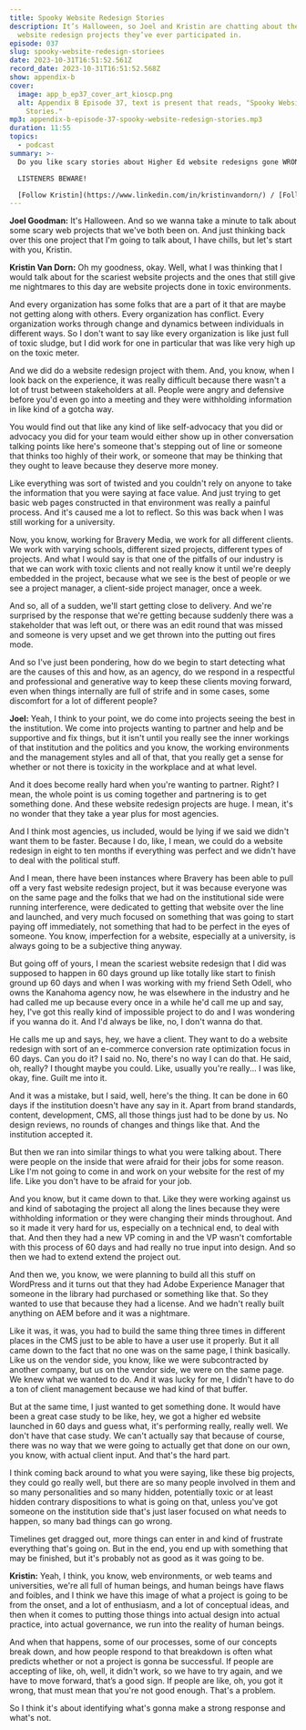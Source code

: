 ```yaml
---
title: Spooky Website Redesign Stories
description: It’s Halloween, so Joel and Kristin are chatting about the scariest
  website redesign projects they’ve ever participated in.
episode: 037
slug: spooky-website-redesign-storiees
date: 2023-10-31T16:51:52.561Z
record_date: 2023-10-31T16:51:52.568Z
show: appendix-b
cover:
  image: app_b_ep37_cover_art_kioscp.png
  alt: Appendix B Episode 37, text is present that reads, "Spooky Website Redesign
    Stories."
mp3: appendix-b-episode-37-spooky-website-redesign-stories.mp3
duration: 11:55
topics:
  - podcast
summary: >-
  Do you like scary stories about Higher Ed website redesigns gone WRONG?!? On this Halloween-themed episode, Joel and Kristin reveal projects that chilled them to their bones…

  LISTENERS BEWARE!

  [Follow Kristin](https://www.linkedin.com/in/kristinvandorn/) / [Follow Joel](https://linkedin.com/in/joelgoodman/) / [Follow Bravery on LinkedIn](https://www.linkedin.com/company/bravery-media/)
---
```

**Joel Goodman:**
It's Halloween. And so we wanna take a minute to talk about some scary web projects that we've both been on. And just thinking back over this one project that I'm going to talk about, I have chills, but let's start with you, Kristin.

**Kristin Van Dorn:**
Oh my goodness, okay. Well, what I was thinking that I would talk about for the scariest website projects and the ones that still give me nightmares to this day are website projects done in toxic environments. 

And every organization has some folks that are a part of it that are maybe not getting along with others. Every organization has conflict. Every organization works through change and dynamics between individuals in different ways. So I don't want to say like every organization is like just full of toxic sludge, but I did work for one in particular that was like very high up on the toxic meter. 

And we did do a website redesign project with them. And, you know, when I look back on the experience, it was really difficult because there wasn't a lot of trust between stakeholders at all. People were angry and defensive before you'd even go into a meeting and they were withholding information in like kind of a gotcha way. 

You would find out that like any kind of like self-advocacy that you did or advocacy you did for your team would either show up in other conversation talking points like here's someone that's stepping out of line or someone that thinks too highly of their work, or someone that may be thinking that they ought to leave because they deserve more money. 

Like everything was sort of twisted and you couldn't rely on anyone to take the information that you were saying at face value. And just trying to get basic web pages constructed in that environment was really a painful process. And it's caused me a lot to reflect. So this was back when I was still working for a university.

Now, you know, working for Bravery Media, we work for all different clients. We work with varying schools, different sized projects, different types of projects. And what I would say is that one of the pitfalls of our industry is that we can work with toxic clients and not really know it until we're deeply embedded in the project, because what we see is the best of people or we see a project manager, a client-side project manager, once a week. 

And so, all of a sudden, we'll start getting close to delivery. And we're surprised by the response that we're getting because suddenly there was a stakeholder that was left out, or there was an edit round that was missed and someone is very upset and we get thrown into the putting out fires mode. 

And so I've just been pondering, how do we begin to start detecting what are the causes of this and how, as an agency, do we respond in a respectful and professional and generative way to keep these clients moving forward, even when things internally are full of strife and in some cases, some discomfort for a lot of different people?

**Joel:**
Yeah, I think to your point, we do come into projects seeing the best in the institution. We come into projects wanting to partner and help and be supportive and fix things, but it isn't until you really see the inner workings of that institution and the politics and you know, the working environments and the management styles and all of that, that you really get a sense for whether or not there is toxicity in the workplace and at what level. 

And it does become really hard when you're wanting to partner. Right? I mean, the whole point is us coming together and partnering is to get something done. And these website redesign projects are huge. I mean, it's no wonder that they take a year plus for most agencies. 

And I think most agencies, us included, would be lying if we said we didn't want them to be faster. Because I do, like, I mean, we could do a website redesign in eight to ten months if everything was perfect and we didn't have to deal with the political stuff. 

And I mean, there have been instances where Bravery has been able to pull off a very fast website redesign project, but it was because everyone was on the same page and the folks that we had on the institutional side were running interference, were dedicated to getting that website over the line and launched, and very much focused on something that was going to start paying off immediately, not something that had to be perfect in the eyes of someone. You know, imperfection for a website, especially at a university, is always going to be a subjective thing anyway. 

But going off of yours, I mean the scariest website redesign that I did was supposed to happen in 60 days ground up like totally like start to finish ground up 60 days and when I was working with my friend Seth Odell, who owns the Kanahoma agency now, he was elsewhere in the industry and he had called me up because every once in a while he'd call me up and say, hey, I've got this really kind of impossible project to do and I was wondering if you wanna do it. And I'd always be like, no, I don't wanna do that. 

He calls me up and says, hey, we have a client. They want to do a website redesign with sort of an e-commerce conversion rate optimization focus in 60 days. Can you do it? I said no. No, there's no way I can do that. He said, oh, really? I thought maybe you could. Like, usually you're really... I was like, okay, fine. Guilt me into it. 

And it was a mistake, but I said, well, here's the thing. It can be done in 60 days if the institution doesn't have any say in it. Apart from brand standards, content, development, CMS, all those things just had to be done by us. No design reviews, no rounds of changes and things like that. And the institution accepted it.

But then we ran into similar things to what you were talking about. There were people on the inside that were afraid for their jobs for some reason. Like I'm not going to come in and work on your website for the rest of my life. Like you don't have to be afraid for your job.

And you know, but it came down to that. Like they were working against us and kind of sabotaging the project all along the lines because they were withholding information or they were changing their minds throughout. And so it made it very hard for us, especially on a technical end, to deal with that. And then they had a new VP coming in and the VP wasn't comfortable with this process of 60 days and had really no true input into design. And so then we had to extend extend the project out. 

And then we, you know, we were planning to build all this stuff on WordPress and it turns out that they had Adobe Experience Manager that someone in the library had purchased or something like that. So they wanted to use that because they had a license. And we hadn't really built anything on AEM before and it was a nightmare. 

Like it was, it was, you had to build the same thing three times in different places in the CMS just to be able to have a user use it properly. But it all came down to the fact that no one was on the same page, I think basically. Like us on the vendor side, you know, like we were subcontracted by another company, but us on the vendor side, we were on the same page. We knew what we wanted to do. And it was lucky for me, I didn't have to do a ton of client management because we had kind of that buffer. 

But at the same time, I just wanted to get something done. It would have been a great case study to be like, hey, we got a higher ed website launched in 60 days and guess what, it's performing really, really well. We don't have that case study. We can't actually say that because of course, there was no way that we were going to actually get that done on our own, you know, with actual client input. And that's the hard part. 

I think coming back around to what you were saying, like these big projects, they could go really well, but there are so many people involved in them and so many personalities and so many hidden, potentially toxic or at least hidden contrary dispositions to what is going on that, unless you've got someone on the institution side that's just laser focused on what needs to happen, so many bad things can go wrong.

Timelines get dragged out, more things can enter in and kind of frustrate everything that's going on. But in the end, you end up with something that may be finished, but it's probably not as good as it was going to be.

**Kristin:**
Yeah, I think, you know, web environments, or web teams and universities, we're all full of human beings, and human beings have flaws and foibles, and I think we have this image of what a project is going to be from the onset, and a lot of enthusiasm, and a lot of conceptual ideas, and then when it comes to putting those things into actual design into actual practice, into actual governance, we run into the reality of human beings. 

And when that happens, some of our processes, some of our concepts break down, and how people respond to that breakdown is often what predicts whether or not a project is gonna be successful. If people are accepting of like, oh, well, it didn't work, so we have to try again, and we have to move forward, that’s a good sign. If people are like, oh, you got it wrong, that must mean that you're not good enough. That's a problem. 

So I think it's about identifying what's gonna make a strong response and what's not.